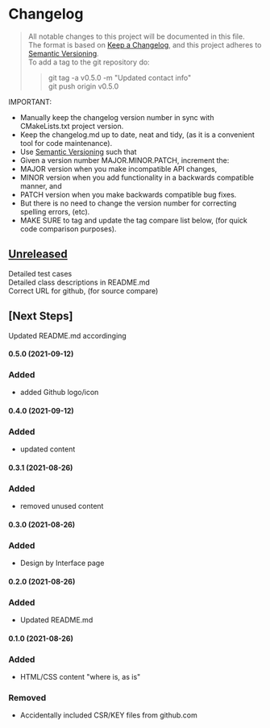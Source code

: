 
# Changelog
> All notable changes to this project will be documented in this file.</br>
The format is based on [Keep a Changelog](https://keepachangelog.com/en/1.0.0/), and this project adheres to [Semantic Versioning](https://semver.org/spec/v2.0.0.html).</br>
> To add a tag to the git repository do:
> > git tag -a v0.5.0 -m "Updated contact info"</br>
> > git push origin v0.5.0
> 

IMPORTANT: 
- Manually keep the changelog version number in sync with CMakeLists.txt project version.<br>
- Keep the changelog.md up to date, neat and tidy, (as it is a convenient tool for code maintenance).<br>
- Use [Semantic Versioning](https://semver.org/spec/v2.0.0.html) such that<br>
- Given a version number MAJOR.MINOR.PATCH, increment the:<br>
- MAJOR version when you make incompatible API changes,<br>
- MINOR version when you add functionality in a backwards compatible manner, and<br>
- PATCH version when you make backwards compatible bug fixes. <br>
- But there is no need to change the version number for correcting spelling errors, (etc).<br>
- MAKE SURE to tag and update the tag compare list below, (for quick code comparison purposes).<br>

## [Unreleased]
Detailed test cases</br>
Detailed class descriptions in README.md</br>
Correct URL for github, (for source compare)</br>

## [Next Steps]
Updated README.md accordinging</br>

#### 0.5.0 (2021-09-12)
### Added
- added Github logo/icon 

#### 0.4.0 (2021-09-12)
### Added
- updated content

#### 0.3.1 (2021-08-26)
### Added
- removed unused content

#### 0.3.0 (2021-08-26)
### Added
- Design by Interface page

#### 0.2.0 (2021-08-26)
### Added
- Updated README.md

#### 0.1.0 (2021-08-26)
### Added
- HTML/CSS content "where is, as is"
### Removed
- Accidentally included CSR/KEY files from github.com

[Unreleased]: https://github.com/perriera/perryanderson-com/compare/v0.5.0...HEAD
[0.5.0]: https://github.com/perriera/perryanderson-com/compare/v0.4.0...v0.5.0
[0.4.0]: https://github.com/perriera/perryanderson-com/compare/v0.3.1...v0.4.0
[0.3.1]: https://github.com/perriera/perryanderson-com/compare/v0.3.0...v0.3.1
[0.3.0]: https://github.com/perriera/perryanderson-com/compare/v0.2.0...v0.3.0
[0.2.0]: https://github.com/perriera/perryanderson-com/compare/v0.1.0...v0.2.0
[0.1.0]: https://github.com/perriera/perryanderson-com/releases/tag/v0.1.0
